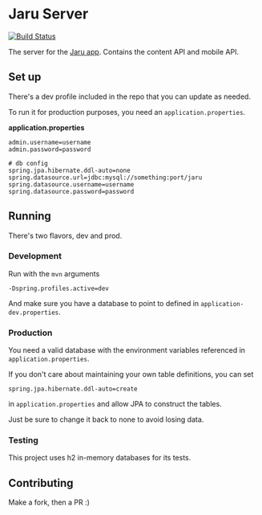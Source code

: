 # Jaru Server

[![Build Status](https://travis-ci.org/andrewvora/jaru-server.svg?branch=master)](https://travis-ci.org/andrewvora/jaru-server)

The server for the [Jaru app](https://github.com/andrewvora/jaru-app). Contains the content API and mobile API.

## Set up

There's a dev profile included in the repo that you can update as needed.

To run it for production purposes, you need an `application.properties`.

**application.properties**
```
admin.username=username
admin.password=password

# db config
spring.jpa.hibernate.ddl-auto=none
spring.datasource.url=jdbc:mysql://something:port/jaru
spring.datasource.username=username
spring.datasource.password=password
```

## Running

There's two flavors, dev and prod.

### Development

Run with the `mvn` arguments

    -Dspring.profiles.active=dev

And make sure you have a database to point to defined in `application-dev.properties`.

### Production

You need a valid database with the environment variables referenced in `application.properties`.

If you don't care about maintaining your own table definitions, you can set

```
spring.jpa.hibernate.ddl-auto=create
```

in `application.properties` and allow JPA to construct the tables.

Just be sure to change it back to none to avoid losing data.

### Testing

This project uses h2 in-memory databases for its tests.

## Contributing

Make a fork, then a PR :)